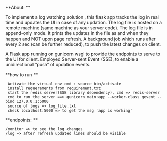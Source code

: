 
**About: 
**


  To implement a log watching solution , this flask app tracks the log in real time and updates the UI in case of any updation.
  The log file is hosted on a remote machine (same machine as your server code). The log file is in append-only mode.
  It prints the updates in the file as and when they happen and NOT upon page refresh. A background job which runs after every 2 sec (can be further reduced), to push the latest changes on client. 



A Flask app  running on gunicorn wsgi to provide the endpoints to serve to the UI for client. 
Employed Server-sent Event (SSE), to enable a unidirectional “push” of updation events.

 **how to run **

     Activate the virtual env cmd : source bin/activate
     install requerements from requirement.txt 
     start the redis server(SSE library dependency), cmd => redis-server
     cmd to run the server ==> gunicorn main:app --worker-class gevent --bind 127.0.0.1:5000 
     source of logs => log_file.txt
     check localhost:5000 => to get the msg 'app is working'

   
**endpoints: **

    /monitor => to see the log changes
    /log => after refresh updated lines should be visible
    
